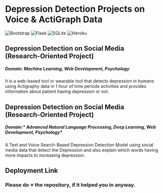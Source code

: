 # Depression Detection Projects on Voice & ActiGraph Data
![Bootstrap](https://img.shields.io/badge/Bootstrap-v4.5-blue) ![Flask](https://img.shields.io/badge/Falsk-v1.1.2-green) ![SQLite](https://img.shields.io/badge/SQLite-Latest-orange) ![Heroku](https://img.shields.io/badge/Heroku-Cloud%20Application%20Platform-blue)

## Depression Detection on Social Media (Research-Oriented Project)
##### Domain: *Machine Learning, Web Development, Psychology*

It is a web-based tool or wearable tool that detects depression in humans using Actigraphy data in 1 hour of time periods activities and provides information about patient having depression or not.

## Depression Detection on Social Media (Research-Oriented Project)
##### Domain:* Advanced Natural Language Processing, Deep Learning, Web Development, Psychology*

A Text and Voice Search-Based Depression Detection Model using social media data that detect the Depression and also explain which words having more impacts to increasing depression.


## Deployment  Link


### Please do ⭐ the repository, if it helped you in anyway.

